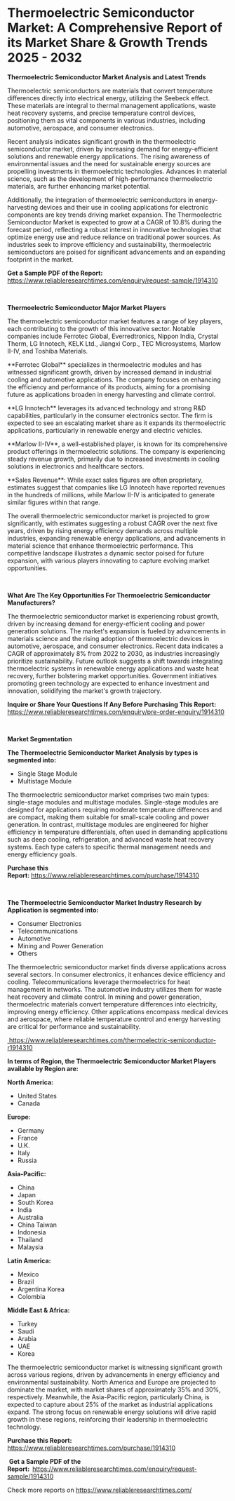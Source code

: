 <p><h1>Thermoelectric Semiconductor Market: A Comprehensive Report of its Market Share & Growth Trends 2025 - 2032</h1></p><p><strong>Thermoelectric Semiconductor Market Analysis and Latest Trends</strong></p>
<p><p>Thermoelectric semiconductors are materials that convert temperature differences directly into electrical energy, utilizing the Seebeck effect. These materials are integral to thermal management applications, waste heat recovery systems, and precise temperature control devices, positioning them as vital components in various industries, including automotive, aerospace, and consumer electronics.</p><p>Recent analysis indicates significant growth in the thermoelectric semiconductor market, driven by increasing demand for energy-efficient solutions and renewable energy applications. The rising awareness of environmental issues and the need for sustainable energy sources are propelling investments in thermoelectric technologies. Advances in material science, such as the development of high-performance thermoelectric materials, are further enhancing market potential.</p><p>Additionally, the integration of thermoelectric semiconductors in energy-harvesting devices and their use in cooling applications for electronic components are key trends driving market expansion. The Thermoelectric Semiconductor Market is expected to grow at a CAGR of 10.8% during the forecast period, reflecting a robust interest in innovative technologies that optimize energy use and reduce reliance on traditional power sources. As industries seek to improve efficiency and sustainability, thermoelectric semiconductors are poised for significant advancements and an expanding footprint in the market.</p></p>
<p><strong>Get a Sample PDF of the Report:&nbsp;</strong> <a href="https://www.reliableresearchtimes.com/enquiry/request-sample/1914310?utm_campaign=2931&utm_medium=2&utm_source=Github&utm_content=ia&utm_term=06042025&utm_id=thermoelectric-semiconductor">https://www.reliableresearchtimes.com/enquiry/request-sample/1914310</a></p>
<p>&nbsp;</p>
<p><strong>Thermoelectric Semiconductor Major Market Players</strong></p>
<p><p>The thermoelectric semiconductor market features a range of key players, each contributing to the growth of this innovative sector. Notable companies include Ferrotec Global, Everredtronics, Nippon India, Crystal Therm, LG Innotech, KELK Ltd., Jiangxi Corp., TEC Microsystems, Marlow II-IV, and Toshiba Materials.</p><p>**Ferrotec Global** specializes in thermoelectric modules and has witnessed significant growth, driven by increased demand in industrial cooling and automotive applications. The company focuses on enhancing the efficiency and performance of its products, aiming for a promising future as applications broaden in energy harvesting and climate control.</p><p>**LG Innotech** leverages its advanced technology and strong R&D capabilities, particularly in the consumer electronics sector. The firm is expected to see an escalating market share as it expands its thermoelectric applications, particularly in renewable energy and electric vehicles.</p><p>**Marlow II-IV**, a well-established player, is known for its comprehensive product offerings in thermoelectric solutions. The company is experiencing steady revenue growth, primarily due to increased investments in cooling solutions in electronics and healthcare sectors.</p><p>**Sales Revenue**: While exact sales figures are often proprietary, estimates suggest that companies like LG Innotech have reported revenues in the hundreds of millions, while Marlow II-IV is anticipated to generate similar figures within that range.</p><p>The overall thermoelectric semiconductor market is projected to grow significantly, with estimates suggesting a robust CAGR over the next five years, driven by rising energy efficiency demands across multiple industries, expanding renewable energy applications, and advancements in material science that enhance thermoelectric performance. This competitive landscape illustrates a dynamic sector poised for future expansion, with various players innovating to capture evolving market opportunities.</p></p>
<p>&nbsp;</p>
<p><strong>What Are The Key Opportunities For Thermoelectric Semiconductor Manufacturers?</strong></p>
<p><p>The thermoelectric semiconductor market is experiencing robust growth, driven by increasing demand for energy-efficient cooling and power generation solutions. The market's expansion is fueled by advancements in materials science and the rising adoption of thermoelectric devices in automotive, aerospace, and consumer electronics. Recent data indicates a CAGR of approximately 8% from 2022 to 2030, as industries increasingly prioritize sustainability. Future outlook suggests a shift towards integrating thermoelectric systems in renewable energy applications and waste heat recovery, further bolstering market opportunities. Government initiatives promoting green technology are expected to enhance investment and innovation, solidifying the market's growth trajectory.</p></p>
<p><strong>Inquire or Share Your Questions If Any Before Purchasing This Report:</strong> <a href="https://www.reliableresearchtimes.com/enquiry/pre-order-enquiry/1914310?utm_campaign=2931&utm_medium=2&utm_source=Github&utm_content=ia&utm_term=06042025&utm_id=thermoelectric-semiconductor">https://www.reliableresearchtimes.com/enquiry/pre-order-enquiry/1914310</a></p>
<p>&nbsp;</p>
<p><strong>Market Segmentation</strong></p>
<p><strong>The Thermoelectric Semiconductor Market Analysis by types is segmented into:</strong></p>
<p><ul><li>Single Stage Module</li><li>Multistage Module</li></ul></p>
<p><p>The thermoelectric semiconductor market comprises two main types: single-stage modules and multistage modules. Single-stage modules are designed for applications requiring moderate temperature differences and are compact, making them suitable for small-scale cooling and power generation. In contrast, multistage modules are engineered for higher efficiency in temperature differentials, often used in demanding applications such as deep cooling, refrigeration, and advanced waste heat recovery systems. Each type caters to specific thermal management needs and energy efficiency goals.</p></p>
<p><strong>Purchase this Report:&nbsp;</strong><a href="https://www.reliableresearchtimes.com/purchase/1914310?utm_campaign=2931&utm_medium=2&utm_source=Github&utm_content=ia&utm_term=06042025&utm_id=thermoelectric-semiconductor">https://www.reliableresearchtimes.com/purchase/1914310</a></p>
<p>&nbsp;</p>
<p><strong>The Thermoelectric Semiconductor Market Industry Research by Application is segmented into:</strong></p>
<p><ul><li>Consumer Electronics</li><li>Telecommunications</li><li>Automotive</li><li>Mining and Power Generation</li><li>Others</li></ul></p>
<p><p>The thermoelectric semiconductor market finds diverse applications across several sectors. In consumer electronics, it enhances device efficiency and cooling. Telecommunications leverage thermoelectrics for heat management in networks. The automotive industry utilizes them for waste heat recovery and climate control. In mining and power generation, thermoelectric materials convert temperature differences into electricity, improving energy efficiency. Other applications encompass medical devices and aerospace, where reliable temperature control and energy harvesting are critical for performance and sustainability.</p></p>
<p><a href="https://www.reliableresearchtimes.com/thermoelectric-semiconductor-r1914310?utm_campaign=2931&utm_medium=2&utm_source=Github&utm_content=ia&utm_term=06042025&utm_id=thermoelectric-semiconductor">&nbsp;https://www.reliableresearchtimes.com/thermoelectric-semiconductor-r1914310</a></p>
<p><strong>In terms of Region, the Thermoelectric Semiconductor Market Players available by Region are:</strong></p>
<p>
    <p> <strong> North America: </strong>
        <ul>
            <li>United States</li>
            <li>Canada</li>
        </ul>
        </p> 
    <p> <strong> Europe: </strong>
        <ul>
            <li>Germany</li>
            <li>France</li>
            <li>U.K.</li>
            <li>Italy</li>
            <li>Russia</li>
        </ul>
        </p> 
    <p> <strong> Asia-Pacific: </strong>
        <ul>
            <li>China</li>
            <li>Japan</li>
            <li>South Korea</li>
            <li>India</li>
            <li>Australia</li>
            <li>China Taiwan</li>
            <li>Indonesia</li>
            <li>Thailand</li>
            <li>Malaysia</li>
        </ul>
        </p> 
    <p> <strong> Latin America: </strong>
        <ul>
            <li>Mexico</li>
            <li>Brazil</li>
            <li>Argentina Korea</li>
            <li>Colombia</li>
        </ul>
        </p> 
    <p> <strong> Middle East & Africa: </strong>
        <ul>
            <li>Turkey</li>
            <li>Saudi</li>
            <li>Arabia</li>
            <li>UAE</li>
            <li>Korea</li>
        </ul>
    </p>
    </p>
<p><p>The thermoelectric semiconductor market is witnessing significant growth across various regions, driven by advancements in energy efficiency and environmental sustainability. North America and Europe are projected to dominate the market, with market shares of approximately 35% and 30%, respectively. Meanwhile, the Asia-Pacific region, particularly China, is expected to capture about 25% of the market as industrial applications expand. The strong focus on renewable energy solutions will drive rapid growth in these regions, reinforcing their leadership in thermoelectric technology.</p></p>
<p><strong>Purchase this Report: </strong><a href="https://www.reliableresearchtimes.com/purchase/1914310?utm_campaign=2931&utm_medium=2&utm_source=Github&utm_content=ia&utm_term=06042025&utm_id=thermoelectric-semiconductor">https://www.reliableresearchtimes.com/purchase/1914310</a></p>
<p>&nbsp;<strong>Get a Sample PDF of the Report:&nbsp;&nbsp;</strong><a href="https://www.reliableresearchtimes.com/enquiry/request-sample/1914310?utm_campaign=2931&utm_medium=2&utm_source=Github&utm_content=ia&utm_term=06042025&utm_id=thermoelectric-semiconductor">https://www.reliableresearchtimes.com/enquiry/request-sample/1914310</a></p>
<p><strong></strong></p>
<p>Check more reports on <a href="https://www.reliableresearchtimes.com/?utm_campaign=2931&utm_medium=2&utm_source=Github&utm_content=ia&utm_term=06042025&utm_id=thermoelectric-semiconductor">https://www.reliableresearchtimes.com/</a></p>